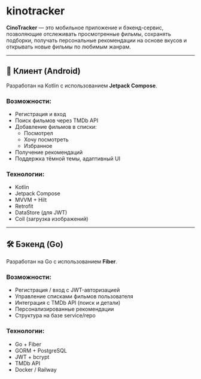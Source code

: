 # kinotracker

**CinoTracker** — это мобильное приложение и бэкенд-сервис, позволяющие отслеживать просмотренные фильмы, сохранять подборки, получать персональные рекомендации на основе вкусов и открывать новые фильмы по любимым жанрам.

---

## 📱 Клиент (Android)

Разработан на Kotlin с использованием **Jetpack Compose**.

### Возможности:
- Регистрация и вход
- Поиск фильмов через TMDb API
- Добавление фильмов в списки:
  - Посмотрел
  - Хочу посмотреть
  - Избранное
- Получение рекомендаций
- Поддержка тёмной темы, адаптивный UI

### Технологии:
- Kotlin
- Jetpack Compose
- MVVM + Hilt
- Retrofit
- DataStore (для JWT)
- Coil (загрузка изображений)

---

## 🛠 Бэкенд (Go)

Разработан на Go с использованием **Fiber**.

### Возможности:
- Регистрация / вход с JWT-авторизацией
- Управление списками фильмов пользователя
- Интеграция с TMDb API (поиск и детали)
- Персонализированные рекомендации
- Структура на базе service/repo

### Технологии:
- Go + Fiber
- GORM + PostgreSQL
- JWT + bcrypt
- TMDb API
- Docker / Railway
